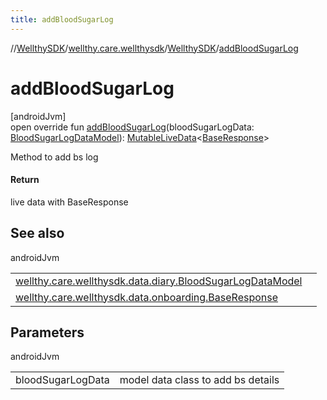 ```yaml
---
title: addBloodSugarLog
---
```

//[WellthySDK](../../../index.html)/[wellthy.care.wellthysdk](../index.html)/[WellthySDK](index.html)/[addBloodSugarLog](add-blood-sugar-log.html)



# addBloodSugarLog



[androidJvm]\
open override fun [addBloodSugarLog](add-blood-sugar-log.html)(bloodSugarLogData: [BloodSugarLogDataModel](../../wellthy.care.wellthysdk.data.diary/-blood-sugar-log-data-model/index.html)): [MutableLiveData](https://developer.android.com/reference/kotlin/androidx/lifecycle/MutableLiveData.html)&lt;[BaseResponse](../../wellthy.care.wellthysdk.data.onboarding/-base-response/index.html)&gt;



Method to add bs log



#### Return



live data with BaseResponse



## See also


androidJvm

| | |
|---|---|
| [wellthy.care.wellthysdk.data.diary.BloodSugarLogDataModel](../../wellthy.care.wellthysdk.data.diary/-blood-sugar-log-data-model/index.html) |  |
| [wellthy.care.wellthysdk.data.onboarding.BaseResponse](../../wellthy.care.wellthysdk.data.onboarding/-base-response/index.html) |  |



## Parameters


androidJvm

| | |
|---|---|
| bloodSugarLogData | model data class to add bs details |




